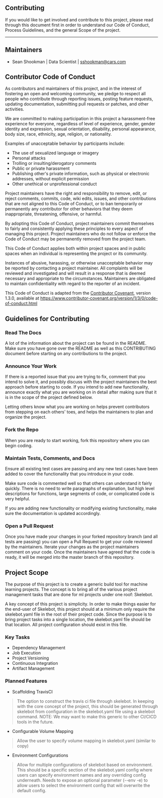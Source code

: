 Contributing
---

If you would like to get involved and contribute to this project, please read
through this document first in order to understand our Code of Conduct,
Process Guidelines, and the general Scope of the project.

---

## Maintainers

 * Sean Shookman | Data Scientist | sshookman@cars.com

## Contributor Code of Conduct

As contributors and maintainers of this project, and in the interest of
fostering an open and welcoming community, we pledge to respect all people who
contribute through reporting issues, posting feature requests, updating
documentation, submitting pull requests or patches, and other activities.

We are committed to making participation in this project a harassment-free
experience for everyone, regardless of level of experience, gender, gender
identity and expression, sexual orientation, disability, personal appearance,
body size, race, ethnicity, age, religion, or nationality.

Examples of unacceptable behavior by participants include:

* The use of sexualized language or imagery
* Personal attacks
* Trolling or insulting/derogatory comments
* Public or private harassment
* Publishing other's private information, such as physical or electronic
  addresses, without explicit permission
* Other unethical or unprofessional conduct

Project maintainers have the right and responsibility to remove, edit, or
reject comments, commits, code, wiki edits, issues, and other contributions
that are not aligned to this Code of Conduct, or to ban temporarily or
permanently any contributor for other behaviors that they deem inappropriate,
threatening, offensive, or harmful.

By adopting this Code of Conduct, project maintainers commit themselves to
fairly and consistently applying these principles to every aspect of managing
this project. Project maintainers who do not follow or enforce the Code of
Conduct may be permanently removed from the project team.

This Code of Conduct applies both within project spaces and in public spaces
when an individual is representing the project or its community.

Instances of abusive, harassing, or otherwise unacceptable behavior may be
reported by contacting a project maintainer. All complaints will be reviewed
and investigated and will result in a response that is deemed necessary and
appropriate to the circumstances. Maintainers are obligated to maintain
confidentiality with regard to the reporter of an incident.


This Code of Conduct is adapted from the [Contributor Covenant][homepage],
version 1.3.0, available at https://www.contributor-covenant.org/version/1/3/0/code-of-conduct.html

[homepage]: https://www.contributor-covenant.org

## Guidelines for Contributing

### Read The Docs

A lot of the information about the project can be found in the README. Make sure you have gone
over the README as well as this CONTRIBUTING document before starting on any contributions to
the project.

### Announce Your Work

If there is a reported issue that you are trying to fix, comment that you intend to solve it,
and possibly discuss with the project maintainers the best approach before starting to code.
If you intend to add new functionality, announce exactly what you are working on in detail
after making sure that it is in the scope of the project defined below.

Letting others know what you are working on helps prevent contributors from stepping on each
others' toes, and helps the maintainers to plan and organize the project.

### Fork the Repo

When you are ready to start working, fork this repository where you can begin coding.

### Maintain Tests, Comments, and Docs

Ensure all existing test cases are passing and any new test cases have been added to cover the
functionality that you introduce in your code.

Make sure code is commented well so that others can understand it fairly quickly. There is no
need to write paragraphs of explanation, but high level descriptions for functions, large segments
of code, or complicated code is very helpful.

If you are adding new functionality or modifying existing functionality, make sure the documentation
is updated accordingly.

### Open a Pull Request

Once you have made your changes in your forked repository branch (and all tests are passing) you
can open a Pull Request to get your code reviewed by the maintainers. Iterate your changes as the
project maintainers comment on your code. Once the maintainers have agreed that the code is ready,
it will be merged into the master branch of this repository.

## Project Scope

The purpose of this project is to create a generic build tool for machine learning projects. The
concept is to bring all of the various project management tasks that are done for ml projects
under one roof: Skelebot.

A key concept of this project is simplicity. In order to make things easier for the end-user of
Skelebot, this project should at a minimum only require the skelebot.yaml file in the root of
their project code. Since the purpose is to bring project tasks into a single location, the
skelebot.yaml file should be that location. All project configuration should exist in this file.

### Key Tasks

 * Dependency Management
 * Job Execution
 * Project Versioning
 * Continuous Integration
 * Artifact Management

### Planned Features

 * Scaffolding TravisCI
> The option to construct the travis ci file through skelebot. In keeping with the core concept
  of the project, this should be generated through skelebot from configuration in the skelebot.yaml
 file using a skelebot command. NOTE: We may want to make this generic to other CI/CICD tools in the future.
 * Configurable Volume Mapping
> Allow the user to specify volume mapping in skelebot.yaml (similar to copy)
 * Environment Configurations
> Allow for multiple configurations of skelebot based on environment. This should be a specific section
  of the skelebot.yaml config where users can specify environment names and any overriding config underneath.
  Needs to expose an optional parameter (--env -e) to allow users to select the environment config that will
  overwrite the default config.
